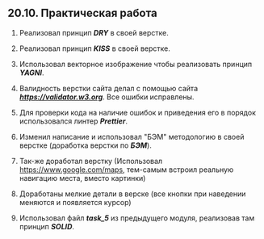 ## **20.10. Практическая работа**

1. Реализовал принцип ***DRY*** в своей верстке.

2. Реализовал принцип ***KISS*** в своей верстке.

3. Использовал векторное изображение чтобы реализовать принцип ***YAGNI***.

4. Валидность верстки сайта делал с помощью сайта ***https://validator.w3.org***. Все ошибки исправлены.

5. Для проверки кода на наличие ошибок и приведения его в порядок использовался линтер ***Prettier***.

6. Изменил написание и использовал "БЭМ" методологию в своей верстке (доработка верстки по ***БЭМ***).

7. Так-же доработал верстку (Использовал https://www.google.com/maps, тем-самым встроил реальную навигацию места, вместо картинки)

8. Доработаны мелкие детали в верске (все кнопки при наведении меняются и появляется курсор)

9. Использовал файл ***task_5*** из предыдущего модуля, реализовав там принцип ***SOLID***.
